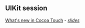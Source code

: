 ## UIKit session
[What's new in Cocoa Touch](https://developer.apple.com/videos/play/wwdc2016/205/) - [*slides*](http://devstreaming.apple.com/videos/wwdc/2016/205n2okotvilcayc8rc/205/205_whats_new_in_cocoa_touch.pdf)
